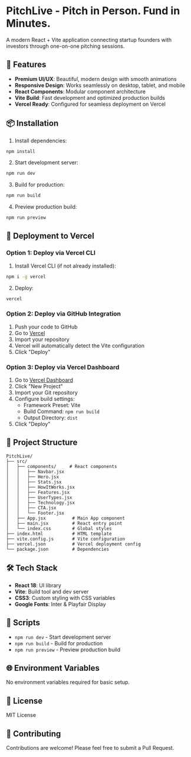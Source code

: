 # PitchLive - Pitch in Person. Fund in Minutes.

A modern React + Vite application connecting startup founders with investors through one-on-one pitching sessions.

## 🚀 Features

- **Premium UI/UX**: Beautiful, modern design with smooth animations
- **Responsive Design**: Works seamlessly on desktop, tablet, and mobile
- **React Components**: Modular component architecture
- **Vite Build**: Fast development and optimized production builds
- **Vercel Ready**: Configured for seamless deployment on Vercel

## 📦 Installation

1. Install dependencies:
```bash
npm install
```

2. Start development server:
```bash
npm run dev
```

3. Build for production:
```bash
npm run build
```

4. Preview production build:
```bash
npm run preview
```

## 🚢 Deployment to Vercel

### Option 1: Deploy via Vercel CLI

1. Install Vercel CLI (if not already installed):
```bash
npm i -g vercel
```

2. Deploy:
```bash
vercel
```

### Option 2: Deploy via GitHub Integration

1. Push your code to GitHub
2. Go to [Vercel](https://vercel.com)
3. Import your repository
4. Vercel will automatically detect the Vite configuration
5. Click "Deploy"

### Option 3: Deploy via Vercel Dashboard

1. Go to [Vercel Dashboard](https://vercel.com/dashboard)
2. Click "New Project"
3. Import your Git repository
4. Configure build settings:
   - Framework Preset: Vite
   - Build Command: `npm run build`
   - Output Directory: `dist`
5. Click "Deploy"

## 📁 Project Structure

```
PitchLive/
├── src/
│   ├── components/     # React components
│   │   ├── Navbar.jsx
│   │   ├── Hero.jsx
│   │   ├── Stats.jsx
│   │   ├── HowItWorks.jsx
│   │   ├── Features.jsx
│   │   ├── UserTypes.jsx
│   │   ├── Technology.jsx
│   │   ├── CTA.jsx
│   │   └── Footer.jsx
│   ├── App.jsx          # Main App component
│   ├── main.jsx         # React entry point
│   └── index.css        # Global styles
├── index.html           # HTML template
├── vite.config.js       # Vite configuration
├── vercel.json          # Vercel deployment config
└── package.json         # Dependencies
```

## 🛠️ Tech Stack

- **React 18**: UI library
- **Vite**: Build tool and dev server
- **CSS3**: Custom styling with CSS variables
- **Google Fonts**: Inter & Playfair Display

## 📝 Scripts

- `npm run dev` - Start development server
- `npm run build` - Build for production
- `npm run preview` - Preview production build

## 🌐 Environment Variables

No environment variables required for basic setup.

## 📄 License

MIT License

## 👥 Contributing

Contributions are welcome! Please feel free to submit a Pull Request.


